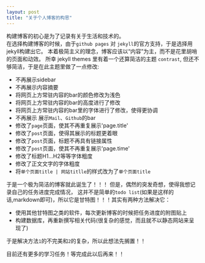 ```yaml
---
layout: post
title: "关于个人博客的构思"
---
```



<!-- <br/>
<br/>
<br/> -->
构建博客的初心是为了记录有关于生活和技术的。<br/>
在选择构建博客的时候，由于`github pages` 对 `jekyll`的官方支持，于是选择用jekyll构建出它。
本着极简主义的理念，博客应该以“内容”为主，而不是花里胡哨的页面和动效。 所幸 jekyll themes 里有着一个还算简洁的主题 `contrast`,
但还不够简洁，于是在此主题里做了一点修改:
- 不再展示sidebar
- 不再展示内容摘要
- 将网页上方常驻内容的bar的颜色修改为浅色
- 将网页上方常驻内容的bar的高度进行了修改
- 将网页上方常驻内容的bar里的字体进行了修改，使得更协调
- 不再展示 展示`Mail`、`Github`的bar
- 修改了`page`页面，使其不再重复展示'page.title'
- 修改了`post`页面，使得其展示的标题更着眼
- 修改了`post`页面，标题不再具有链接属性
- 修改了`post`页面，使其不再重复展示'page.time'
- 修改了标题H1...H2等等字体粗度
- 修改了正文文字的字体粗度
- 将`单个页面title | 网站titlle`的样式改为了`单个页面title`

于是一个极为简洁的博客就此诞生了！！！
但是，偶然的突发奇想，使得我想记录自己的任务进度完成情况，
这并不是简单的`todo list`(如果是这样的话,markdown即可)，所以它是甘特图！！！其实有两种方法解决它：
- 使用其他甘特图之类的软件，每次更新博客的时候把任务进度的附图贴上
- 构建数据库，再重新撰写相关代码(很复杂的感觉，而且就不以静态网站来呈现了)

于是解决方法`1`的不完美和`2`的复杂，所以此想法先搁置！！

目前还有更多的学习任务！等完成此以后再来！！